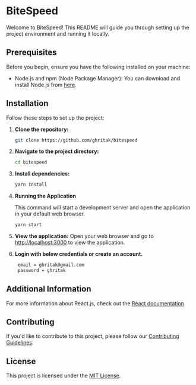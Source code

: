# BiteSpeed

Welcome to BiteSpeed! This README will guide you through setting up the project environment and running it locally.

## Prerequisites

Before you begin, ensure you have the following installed on your machine:

- Node.js and npm (Node Package Manager): You can download and install Node.js from [here](https://nodejs.org/).

## Installation

Follow these steps to set up the project:

1. **Clone the repository:**

   ```bash
   git clone https://github.com/ghritak/bitespeed
   ```

2. **Navigate to the project directory:**

   ```bash
   cd bitespeed
   ```

3. **Install dependencies:**

   ```bash
   yarn install
   ```

4. **Running the Application**

   This command will start a development server and open the application in your default web browser.

   ```bash
   yarn start
   ```

5. **View the application:**
   Open your web browser and go to [http://localhost:3000](http://localhost:3000) to view the application.

6. **Login with below credentials or create an account.**

   ```bash
    email = ghritak@gmail.com
    password = ghritak
   ```

## Additional Information

For more information about React.js, check out the [React documentation](https://reactjs.org/docs/getting-started.html).

## Contributing

If you'd like to contribute to this project, please follow our [Contributing Guidelines](CONTRIBUTING.md).

## License

This project is licensed under the [MIT License](LICENSE).

